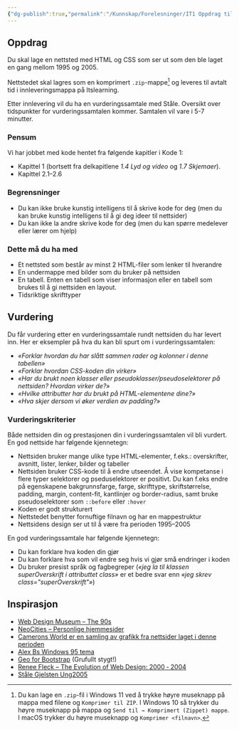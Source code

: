 ```yaml
---
{"dg-publish":true,"permalink":"/Kunnskap/Forelesninger/IT1 Oppdrag til fagdag 1/","title":"IT1 Fagdag HTML og CSS","tags":["it1","it"]}
---
```



## Oppdrag
Du skal lage en nettsted med HTML og CSS som ser ut som den ble laget en gang mellom 1995 og 2005. 

Nettstedet skal lagres som en komprimert `.zip`-mappe[^1] og leveres til avtalt tid i innleveringsmappa på Itslearning.

Etter innlevering vil du ha en vurderingssamtale med Ståle. Oversikt over tidspunkter for vurderingssamtalen kommer. Samtalen vil vare i 5-7 minutter.

### Pensum
Vi har jobbet med kode hentet fra følgende kapitler i Kode 1:  

- Kapittel 1 (bortsett fra delkapitlene *1.4 Lyd og video* og *1.7 Skjemaer*).
- Kapittel 2.1–2.6

### Begrensninger
- Du kan ikke bruke kunstig intelligens til å skrive kode for deg (men du kan bruke kunstig intelligens til å gi deg ideer til nettsider)
- Du kan ikke la andre skrive kode for deg (men du kan spørre medelever eller lærer om hjelp)

### Dette må du ha med
- Et nettsted som består av minst 2 HTML-filer som lenker til hverandre
- En undermappe med bilder som du bruker på nettsiden
- En tabell. Enten en tabell som viser informasjon eller en tabell som brukes til å gi nettsiden en layout.
- Tidsriktige skrifttyper

## Vurdering
Du får vurdering etter en vurderingssamtale rundt nettsiden du har levert inn. Her er eksempler på hva du kan bli spurt om i vurderingssamtalen:  

- *«Forklar hvordan du har slått sammen rader og kolonner i denne tabellen»*
- *«Forklar hvordan CSS-koden din virker»*
- *«Har du brukt noen klasser eller pseudoklasser/pseudoselektorer på nettsiden? Hvordan virker de?»*
- *«Hvilke attributter har du brukt på HTML-elementene dine?»*
- *«Hva skjer dersom vi øker verdien av padding?»*

### Vurderingskriterier
Både nettsiden din og prestasjonen din i vurderingssamtalen vil bli vurdert.
En god nettside har følgende kjennetegn:  

- Nettsiden bruker mange ulike type HTML-elementer, f.eks.: overskrifter, avsnitt, lister, lenker, bilder og tabeller
- Nettsiden bruker CSS-kode til å endre utseendet. Å vise kompetanse i flere typer selektorer og pseduselektorer er positivt. Du kan f.eks endre på egenskapene bakgrunnsfarge, farge, skrifttype, skriftstørrelse, padding, margin, content-fit, kantlinjer og border-radius, samt bruke pseudoselektorer som `::before` eller `:hover`
- Koden er godt strukturert
- Nettstedet benytter fornuftige filnavn og har en mappestruktur
- Nettsidens design ser ut til å være fra perioden 1995–2005

En god vurderingssamtale har følgende kjennetegn:  

- Du kan forklare hva koden din gjør
- Du kan forklare hva som vil endre seg hvis vi gjør små endringer i koden
- Du bruker presist språk og fagbegreper (*«jeg la til klassen superOverskrift i attributtet class»* er et bedre svar enn *«jeg skrev class="superOverskrift"»*)

## Inspirasjon
- [Web Design Museum – The 90s](https://www.webdesignmuseum.org/exhibitions/web-design-in-the-90s)
- [NeoCities – Personlige hjemmesider](https://neocities.org/browse)
- [Camerons World er en samling av grafikk fra nettsider laget i denne perioden](https://www.cameronsworld.net/)
- [Alex Bs Windows 95 tema](https://alexbsoft.github.io/win95.css/personal_page.html#)
- [Geo for Bootstrap](http://code.divshot.com/geo-bootstrap/) (Grufullt stygt!)
- [Renee Fleck – The Evolution of Web Design: 2000 ‑ 2004](https://dribbble.com/stories/2019/11/18/evolution-of-web-design-2000-2004)
- [Ståle Gjelsten Ung2005](https://stalegjelsten.no/ung2005/css)

[^1]: Du kan lage en `.zip`-fil i Windows 11 ved å trykke høyre museknapp på mappa med filene og `Komprimer til ZIP`. I Windows 10 så trykker du høyre museknapp på mappa og `Send til → Komprimert (Zippet) mappe`. I macOS trykker du høyre museknapp og `Komprimer <filnavn>`.
